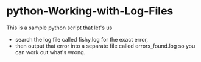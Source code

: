 # python-Working-with-Log-Files

This is a sample python script that let's us
- search the log file called fishy.log for the exact error, 
- then output that error into a separate file called errors_found.log so you can work out what's wrong.

